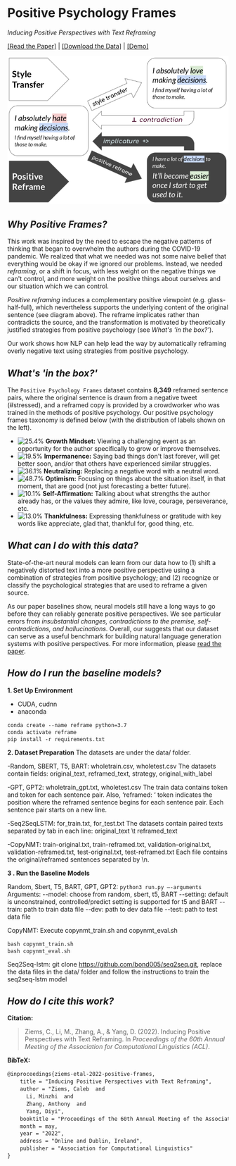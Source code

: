 # Positive Psychology Frames

_Inducing Positive Perspectives with Text Reframing_

[[Read the Paper]](https://faculty.cc.gatech.edu/~dyang888/docs/acl22_reframing.pdf) | [[Download the Data]](https://www.dropbox.com/sh/pnoczmv0uyn51e6/AAAGek6yX12Yc4PA2RwtZeZKa?dl=0) | [[Demo]](https://huggingface.co/spaces/Ella2323/Positive-Reframing)

<img src="frontpage.png" alt="frontpage" width="650"/>

## *Why Positive Frames?* 

This work was inspired by the need to escape the negative patterns of thinking that began to overwhelm the authors during the COVID-19 pandemic. We realized that what we needed was not some naive belief that everything would be okay if we ignored our problems. Instead, we needed _reframing_, or a shift in focus, with less weight on the negative things we can't control, and more weight on the positive things about ourselves and our situation which we can control.

_Positive reframing_ induces a complementary positive viewpoint (e.g. glass-half-full), which nevertheless supports the underlying content of the original sentence (see diagram above). The reframe implicates rather than contradicts the source, and the transformation is motivated by theoretically justified strategies from positive psychology (see _What's 'in the box?'_).

Our work shows how NLP can help lead the way by automatically reframing overly negative text using strategies from positive psychology.


## *What's 'in the box?'* 

The `Positive Psychology Frames` dataset contains **8,349** reframed sentence pairs, where the original sentence is drawn from a negative tweet (\#stressed), and a reframed copy is provided by a crowdworker who was trained in the methods of positive psychology. Our positive psychology frames taxonomy is defined below (with the distribution of labels shown on the left).

* ![25.4%](https://progress-bar.dev/25) **Growth Mindset:** Viewing a challenging event as an opportunity for the author specifically to grow or improve themselves.
* ![19.5%](https://progress-bar.dev/20) **Impermanence:** Saying bad things don't last forever, will get better soon, and/or that others have experienced similar struggles.
* ![36.1%](https://progress-bar.dev/36) **Neutralizing:** Replacing a negative word with a neutral word.
* ![48.7%](https://progress-bar.dev/49) **Optimism:** Focusing on things about the situation itself, in that moment, that are good (not just forecasting a better future).
* ![10.1%](https://progress-bar.dev/10) **Self-Affirmation:** Talking about what strengths the author already has, or the values they admire, like love, courage, perseverance, etc.
* ![13.0%](https://progress-bar.dev/13) **Thankfulness:** Expressing thankfulness or gratitude with key words like appreciate, glad that, thankful for, good thing, etc.


## *What can I do with this data?* 

State-of-the-art neural models can learn from our data how to (1) shift a negatively distorted text into a more positive perspective using a combination of strategies from positive psychology; and (2) recognize or classify the psychological strategies that are used to reframe a given source. 

As our paper baselines show, neural models still have a long ways to go before they can reliably generate positive perspectives. We see particular errors from _insubstantial changes, contradictions to the premise, self-contradictions, and hallucinations_. Overall, our suggests that our dataset can serve as a useful benchmark for building natural language generation systems with positive perspectives. For more information, please [read the paper](https://faculty.cc.gatech.edu/~dyang888/docs/acl22_reframing.pdf).

## *How do I run the baseline models?* 
**1. Set Up Environment**
* CUDA, cudnn
* anaconda
```
conda create --name reframe python=3.7
conda activate reframe
pip install -r requirements.txt
```
**2. Dataset Preparation**
The datasets are under the data/ folder.

-Random, SBERT, T5, BART: wholetrain.csv, wholetest.csv
The datasets contain fields: original_text, reframed_text, strategy, original_with_label

-GPT, GPT2: wholetrain_gpt.txt, wholetest.csv
The train data contains <startoftext> token and <endoftext> token for each sentence pair. Also, ‘reframed: ‘ token indicates the position where the reframed sentence begins for each sentence pair. Each sentence pair starts on a new line.

-Seq2SeqLSTM: for_train.txt, for_test.txt
The datasets contain paired texts separated by tab in each line: original_text \t reframed_text

-CopyNMT: train-original.txt, train-reframed.txt, validation-original.txt, validation-reframed.txt, test-original.txt, test-reframed.txt
Each file contains the original/reframed sentences separated by \n.


**3 . Run the Baseline Models**

Random, Sbert, T5, BART, GPT, GPT2: 
```python3 run.py —-arguments```
Arguments:
--model: choose from random, sbert, t5, BART
--setting: default is unconstrained, controlled/predict setting is supported for t5 and BART
--train: path to train data file
--dev: path to dev data file
--test: path to test data file

CopyNMT: Execute copynmt_train.sh and copynmt_eval.sh
```
bash copynmt_train.sh
bash copynmt_eval.sh
```

Seq2Seq-lstm: git clone https://github.com/bond005/seq2seq.git, replace the data files in the data/ folder and follow the instructions to train the seq2seq-lstm model

## *How do I cite this work?* 

**Citation:**

> Ziems, C., Li, M., Zhang, A., & Yang, D. (2022). Inducing Positive Perspectives with Text Reframing. In _Proceedings of the 60th Annual Meeting of the Association for Computational Linguistics (ACL)_.

**BibTeX:**

```tex
@inproceedings{ziems-etal-2022-positive-frames,
    title = "Inducing Positive Perspectives with Text Reframing",
    author = "Ziems, Caleb  and
      Li, Minzhi  and
      Zhang, Anthony  and
      Yang, Diyi",
    booktitle = "Proceedings of the 60th Annual Meeting of the Association for Computational Linguistics",
    month = may,
    year = "2022",
    address = "Online and Dublin, Ireland",
    publisher = "Association for Computational Linguistics"
}
```
